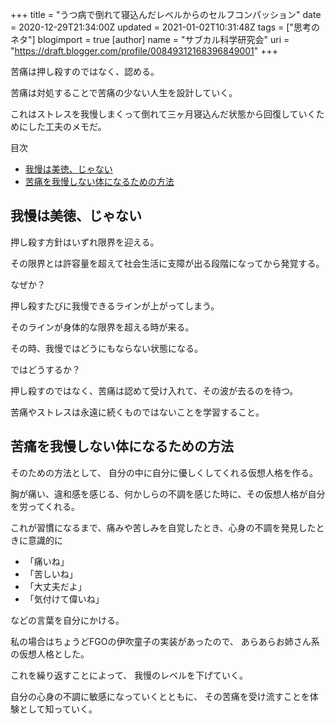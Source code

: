 +++
title = "うつ病で倒れて寝込んだレベルからのセルフコンパッション"
date = 2020-12-29T21:34:00Z
updated = 2021-01-02T10:31:48Z
tags = ["思考のネタ"]
blogimport = true 
[author]
	name = "サブカル科学研究会"
	uri = "https://draft.blogger.com/profile/00849312168396849001"
+++

<p>苦痛は押し殺すのではなく、認める。</p><p>苦痛は対処することで苦痛の少ない人生を設計していく。</p><p>これはストレスを我慢しまくって倒れて三ヶ月寝込んだ状態から回復していくためにした工夫のメモだ。</p><p>目次</p><ul><li><a href='#我慢は美徳、じゃない'>我慢は美徳、じゃない</a></li><li><a href='#苦痛を我慢しない体になるための方法'>苦痛を我慢しない体になるための方法</a></li></ul> <h2 id="我慢は美徳、じゃない" onmouseover="this.querySelector('a .fa-link').style.display='inline-block'" onmouseout="this.querySelector('a .fa-link').style.display='none'">我慢は美徳、じゃない<a href="#我慢は美徳、じゃない" title="我慢は美徳、じゃない"><i class="fas fa-link ml-1" style="display:none;"></i></a></h2><p>押し殺す方針はいずれ限界を迎える。</p><p>その限界とは許容量を超えて社会生活に支障が出る段階になってから発覚する。</p><p>なぜか？</p><p>押し殺すたびに我慢できるラインが上がってしまう。</p><p>そのラインが身体的な限界を超える時が来る。</p><p>その時、我慢ではどうにもならない状態になる。</p><p>ではどうするか？</p><p>押し殺すのではなく、苦痛は認めて受け入れて、その波が去るのを待つ。</p><p>苦痛やストレスは永遠に続くものではないことを学習すること。</p><h2 id="苦痛を我慢しない体になるための方法" onmouseover="this.querySelector('a .fa-link').style.display='inline-block'" onmouseout="this.querySelector('a .fa-link').style.display='none'">苦痛を我慢しない体になるための方法<a href="#苦痛を我慢しない体になるための方法" title="苦痛を我慢しない体になるための方法"><i class="fas fa-link ml-1" style="display:none;"></i></a></h2><p>そのための方法として、 自分の中に自分に優しくしてくれる仮想人格を作る。</p><p>胸が痛い、違和感を感じる、何かしらの不調を感じた時に、その仮想人格が自分を労ってくれる。</p><p>これが習慣になるまで、痛みや苦しみを自覚したとき、心身の不調を発見したときに意識的に</p><ul><li>「痛いね」</li><li>「苦しいね」</li><li>「大丈夫だよ」</li><li>「気付けて偉いね」</li></ul><p>などの言葉を自分にかける。</p><p>私の場合はちょうどFGOの伊吹童子の実装があったので、 あらあらお姉さん系の仮想人格とした。</p><p>これを繰り返すことによって、 我慢のレベルを下げていく。</p><p>自分の心身の不調に敏感になっていくとともに、 その苦痛を受け流すことを体験として知っていく。</p>
